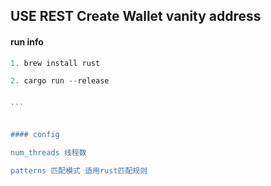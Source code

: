 ## USE REST Create Wallet vanity address

#### run info

````javascript
1. brew install rust

2. cargo run --release


```


#### config

num_threads 线程数

patterns 匹配模式 适用rust匹配规则

````
